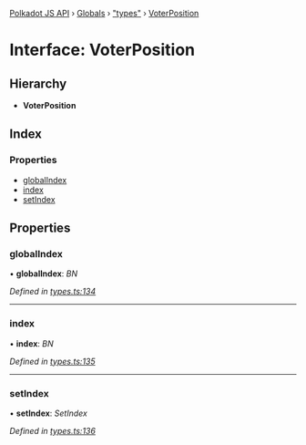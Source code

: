 [Polkadot JS API](../README.md) › [Globals](../globals.md) › ["types"](../modules/_types_.md) › [VoterPosition](_types_.voterposition.md)

# Interface: VoterPosition

## Hierarchy

* **VoterPosition**

## Index

### Properties

* [globalIndex](_types_.voterposition.md#globalindex)
* [index](_types_.voterposition.md#index)
* [setIndex](_types_.voterposition.md#setindex)

## Properties

###  globalIndex

• **globalIndex**: *BN*

*Defined in [types.ts:134](https://github.com/polkadot-js/api/blob/276da86dbe/packages/api-derive/src/types.ts#L134)*

___

###  index

• **index**: *BN*

*Defined in [types.ts:135](https://github.com/polkadot-js/api/blob/276da86dbe/packages/api-derive/src/types.ts#L135)*

___

###  setIndex

• **setIndex**: *SetIndex*

*Defined in [types.ts:136](https://github.com/polkadot-js/api/blob/276da86dbe/packages/api-derive/src/types.ts#L136)*
